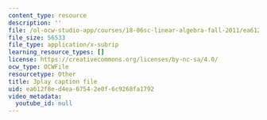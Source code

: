 ```yaml
---
content_type: resource
description: ''
file: /ol-ocw-studio-app/courses/18-06sc-linear-algebra-fall-2011/ea612f8ed4ea67542e0f6c9268fa1792_0MtwqhIwdrI.srt
file_size: 56533
file_type: application/x-subrip
learning_resource_types: []
license: https://creativecommons.org/licenses/by-nc-sa/4.0/
ocw_type: OCWFile
resourcetype: Other
title: 3play caption file
uid: ea612f8e-d4ea-6754-2e0f-6c9268fa1792
video_metadata:
  youtube_id: null
---
```

